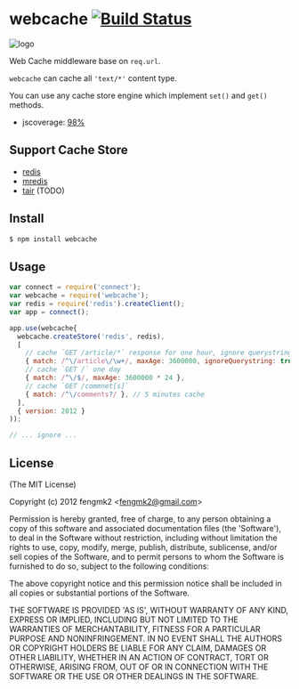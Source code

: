 webcache [![Build Status](https://secure.travis-ci.org/fengmk2/webcache.png)](http://travis-ci.org/fengmk2/webcache)
=======

![logo](https://raw.github.com/fengmk2/webcache/master/logo.png)

Web Cache middleware base on `req.url`.

`webcache` can cache all `'text/*'` content type.

You can use any cache store engine which implement `set()` and `get()` methods.

* jscoverage: [98%](http://fengmk2.github.com/coverage/webcache.html)

## Support Cache Store

* [redis](https://github.com/mranney/node_redis)
* [mredis](https://github.com/dead-horse/multi_redis)
* [tair](https://github.com/sunfang1cn/node-tair) (TODO)

## Install

```bash
$ npm install webcache
```

## Usage

```js
var connect = require('connect');
var webcache = require('webcache');
var redis = require('redis').createClient();
var app = connect();

app.use(webcache{
  webcache.createStore('redis', redis),
  [
    // cache `GET /article/*` response for one hour, ignore querystring params, enable browser cache
    { match: /^\/article\/\w+/, maxAge: 3600000, ignoreQuerystring: true, clientCache: true },
    // cache `GET /` one day
    { match: /^\/$/, maxAge: 3600000 * 24 },
    // cache `GET /commnet[s]` 
    { match: /^\/comments?/ }, // 5 minutes cache
  ],
  { version: 2012 }
));

// ... ignore ...
```

## License 

(The MIT License)

Copyright (c) 2012 fengmk2 &lt;fengmk2@gmail.com&gt;

Permission is hereby granted, free of charge, to any person obtaining
a copy of this software and associated documentation files (the
'Software'), to deal in the Software without restriction, including
without limitation the rights to use, copy, modify, merge, publish,
distribute, sublicense, and/or sell copies of the Software, and to
permit persons to whom the Software is furnished to do so, subject to
the following conditions:

The above copyright notice and this permission notice shall be
included in all copies or substantial portions of the Software.

THE SOFTWARE IS PROVIDED 'AS IS', WITHOUT WARRANTY OF ANY KIND,
EXPRESS OR IMPLIED, INCLUDING BUT NOT LIMITED TO THE WARRANTIES OF
MERCHANTABILITY, FITNESS FOR A PARTICULAR PURPOSE AND NONINFRINGEMENT.
IN NO EVENT SHALL THE AUTHORS OR COPYRIGHT HOLDERS BE LIABLE FOR ANY
CLAIM, DAMAGES OR OTHER LIABILITY, WHETHER IN AN ACTION OF CONTRACT,
TORT OR OTHERWISE, ARISING FROM, OUT OF OR IN CONNECTION WITH THE
SOFTWARE OR THE USE OR OTHER DEALINGS IN THE SOFTWARE.